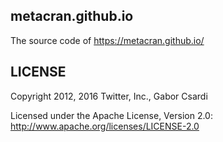 
## metacran.github.io

The source code of https://metacran.github.io/

## LICENSE

Copyright 2012, 2016 Twitter, Inc., Gabor Csardi

Licensed under the Apache License, Version 2.0: http://www.apache.org/licenses/LICENSE-2.0
